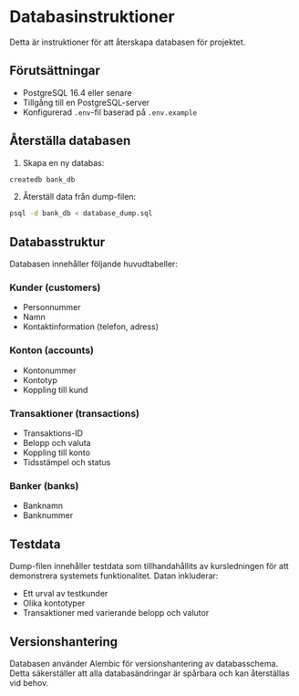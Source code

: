 # Databasinstruktioner

Detta är instruktioner för att återskapa databasen för projektet.

## Förutsättningar

- PostgreSQL 16.4 eller senare
- Tillgång till en PostgreSQL-server
- Konfigurerad `.env`-fil baserad på `.env.example`

## Återställa databasen

1. Skapa en ny databas:
```bash
createdb bank_db
```

2. Återställ data från dump-filen:
```bash
psql -d bank_db < database_dump.sql
```

## Databasstruktur

Databasen innehåller följande huvudtabeller:

### Kunder (customers)
- Personnummer
- Namn
- Kontaktinformation (telefon, adress)

### Konton (accounts)
- Kontonummer
- Kontotyp
- Koppling till kund

### Transaktioner (transactions)
- Transaktions-ID
- Belopp och valuta
- Koppling till konto
- Tidsstämpel och status

### Banker (banks)
- Banknamn
- Banknummer

## Testdata

Dump-filen innehåller testdata som tillhandahållits av kursledningen för att demonstrera systemets funktionalitet. Datan inkluderar:
- Ett urval av testkunder
- Olika kontotyper
- Transaktioner med varierande belopp och valutor

## Versionshantering

Databasen använder Alembic för versionshantering av databasschema. Detta säkerställer att alla databasändringar är spårbara och kan återställas vid behov. 